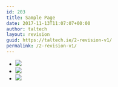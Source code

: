 ```yaml
---
id: 203
title: Sample Page
date: 2017-11-13T11:07:07+00:00
author: taltech
layout: revision
guid: https://taltech.ie/2-revision-v1/
permalink: /2-revision-v1/
---
```

<div class="fusion-fullwidth fullwidth-box nonhundred-percent-fullwidth non-hundred-percent-height-scrolling"  style='background-color: rgba(255,255,255,0);background-position: center center;background-repeat: no-repeat;padding-top:0px;padding-right:0px;padding-bottom:0px;padding-left:0px;'>
  <div class="fusion-builder-row fusion-row ">
    <div  class="fusion-layout-column fusion_builder_column fusion_builder_column_1_1  fusion-one-full fusion-column-first fusion-column-last slider_section 1_1"  style='margin-top:0px;margin-bottom:20px;'>
      <div class="fusion-column-wrapper" style="background-position:left top;background-repeat:no-repeat;-webkit-background-size:cover;-moz-background-size:cover;-o-background-size:cover;background-size:cover;"  data-bg-url="">
        <div class="fusion-builder-row fusion-builder-row-inner fusion-row ">
          <div  class="fusion-layout-column fusion_builder_column fusion_builder_column_2_3  fusion-two-third fusion-column-first 2_3"  style='margin-top: 0px;margin-bottom: 0px;width:66.66%;width:calc(66.66% - ( ( 4% ) * 0.6666 ) );margin-right:4%;'>
            <div class="fusion-column-wrapper" style="padding: 0 0 0 0;background-position:left top;background-repeat:no-repeat;-webkit-background-size:cover;-moz-background-size:cover;-o-background-size:cover;background-size:cover;"  data-bg-url="">
              <div class="fusion-slider-sc flexslider flexslider-hover-type-none slider_panel" style="max-width:100%;height:100%;">
                <ul class="slides">
                  <li class="image">
                    <span class="hover-type-none"><img role="presentation" src="https://taltech.ie//wp-content/uploads/2017/11/slide-a5-300x212.jpg" /></span>
                  </li>
                  <li class="image">
                    <span class="hover-type-none"><img role="presentation" src="https://taltech.ie//wp-content/uploads/2017/11/slide-a4-300x212.jpg" /></span>
                  </li>
                  <li class="image">
                    <span class="hover-type-none"><img role="presentation" src="https://taltech.ie//wp-content/uploads/2017/11/slide-a3-300x212.jpg" /></span>
                  </li>
                </ul>
              </div>
            </div>
          </div>
          
          <div  class="fusion-layout-column fusion_builder_column fusion_builder_column_1_3  fusion-one-third fusion-column-last 1_3"  style='margin-top: 0px;margin-bottom: 20px;width:33.33%;width:calc(33.33% - ( ( 4% ) * 0.3333 ) );'>
            <div class="fusion-column-wrapper" style="background-position:left top;background-repeat:no-repeat;-webkit-background-size:cover;-moz-background-size:cover;-o-background-size:cover;background-size:cover;"  data-bg-url="">
              <div class="custom">
                <ul class="top-service-box">
                  <li>
                    <h2>
                      CNC & Laser
                    </h2>
                    
                    <p>
                      Automated CNC Laser & Punch Press Machines.
                    </p>
                  </li>
                  
                  <li>
                    <h2>
                      Powder coating
                    </h2>
                    
                    <p>
                      Large Powder coating Line & Specialist Offline System.
                    </p>
                  </li>
                  
                  <li>
                    <h2>
                      Engineering Services
                    </h2>
                    
                    <p>
                      We work with all our clients sharing our knowledgebase.
                    </p>
                  </li>
                  
                  <li>
                    <h2>
                      Design Services
                    </h2>
                    
                    <p>
                      We offer comprehensive design services including AutoCAD & 3D design.
                    </p>
                  </li>
                </ul>
              </div>
            </div>
          </div>
        </div>
        
        <div class="fusion-clearfix">
        </div>
      </div>
    </div>
    
    <div  class="fusion-layout-column fusion_builder_column fusion_builder_column_1_1  fusion-one-full fusion-column-first fusion-column-last grid_panel 1_1"  style='margin-top:0px;margin-bottom:20px;'>
      <div class="fusion-column-wrapper" style="background-position:left top;background-repeat:no-repeat;-webkit-background-size:cover;-moz-background-size:cover;-o-background-size:cover;background-size:cover;"  data-bg-url="">
        <div class="fusion-builder-row fusion-builder-row-inner fusion-row ">
          <div  class="fusion-layout-column fusion_builder_column fusion_builder_column_1_3  fusion-one-third fusion-column-first shadow_panel welcome_panel 1_3"  style='margin-top: 0px;margin-bottom: 20px;width:33.33%;width:calc(33.33% - ( ( 4% ) * 0.3333 ) );margin-right:4%;'>
            <div class="fusion-column-wrapper" style="background-position:left top;background-repeat:no-repeat;-webkit-background-size:cover;-moz-background-size:cover;-o-background-size:cover;background-size:cover;"  data-bg-url="">
              <div itemprop="articleBody">
                <p style="text-align: justify;">
                  <img src="http://wordpresssites.dapldevelopment.com/taltech/wp-content/uploads/2017/11/taltech-about01.jpg" alt="" />
                </p>
                
                <h2>
                  WELCOME TO TALTECH ENGINEERING
                </h2>
                
                <p>
                  We are a engineering and manufacturing company specialising in the manufacture of steel products for industry, healthcare, government and business.
                </p>
              </div>
            </div>
          </div>
          
          <div  class="fusion-layout-column fusion_builder_column fusion_builder_column_2_3  fusion-two-third fusion-column-last shadow_panel our_products_panel 2_3"  style='margin-top: 0px;margin-bottom: 20px;width:66.66%;width:calc(66.66% - ( ( 4% ) * 0.6666 ) );'>
            <div class="fusion-column-wrapper" style="background-position:left top;background-repeat:no-repeat;-webkit-background-size:cover;-moz-background-size:cover;-o-background-size:cover;background-size:cover;"  data-bg-url="">
              <div class="fusion-title title fusion-title-size-two" style="margin-top:0px;margin-bottom:31px;">
                <h2 class="title-heading-left">
                  Our Products
                </h2>
                
                <div class="title-sep-container">
                  <div class="title-sep sep-double sep-solid" style="border-color:#ffffff;">
                  </div>
                </div>
              </div>
              
              <div id="owl-carousel-654375119" class="owl-carousel owl-carousel-product-carousal"  data-singleitem="false"  data-items="3"  data-pagination="false"  data-nav="true"  data-autoplay="true" >
                <div class="item">
                  <div>
                    <img title="Recycling Units" src="https://taltech.ie/wp-content/uploads/2017/11/product-img2.jpg" alt="Recycling Units" />
                    
                    <div class="owl-carousel-item-imgoverlay">
                      <div class="owl-carousel-item-imgtitle">
                        Recycling Units
                      </div>
                      
                      <div class="owl-carousel-item-imgcontent">
                        <p>
                          We manufacture a large range of Recycling Solutions under the Paragon Products Range
                        </p>
                      </div>
                    </div>
                  </div>
                </div>
                
                <div class="item">
                  <div>
                    <img title="Specialist Drawer" src="https://taltech.ie/wp-content/uploads/2017/11/engineering-products4.jpg" alt="Specialist Drawer" />
                    
                    <div class="owl-carousel-item-imgoverlay">
                      <div class="owl-carousel-item-imgtitle">
                        Specialist Drawer
                      </div>
                      
                      <div class="owl-carousel-item-imgcontent">
                        <p>
                          Bespoke metal drawer system, large range available, engineered to specifications
                        </p>
                      </div>
                    </div>
                  </div>
                </div>
                
                <div class="item">
                  <div>
                    <img title="Lighting Products" src="https://taltech.ie/wp-content/uploads/2017/11/engineering-products1.jpg" alt="Lighting Products" />
                    
                    <div class="owl-carousel-item-imgoverlay">
                      <div class="owl-carousel-item-imgtitle">
                        Lighting Products
                      </div>
                      
                      <div class="owl-carousel-item-imgcontent">
                        <p>
                          We manufacture a wide range of lighting products for the emergency lighting industry
                        </p>
                      </div>
                    </div>
                  </div>
                </div>
                
                <div class="item">
                  <div>
                    <img title="Litter Bins" src="https://taltech.ie/wp-content/uploads/2017/11/product-img1.jpg" alt="Litter Bins" />
                    
                    <div class="owl-carousel-item-imgoverlay">
                      <div class="owl-carousel-item-imgtitle">
                        Litter Bins
                      </div>
                      
                      <div class="owl-carousel-item-imgcontent">
                        <p>
                          Extensive range of Litter Bins available designed and manufactured by Taltech
                        </p>
                      </div>
                    </div>
                  </div>
                </div>
                
                <div class="item">
                  <div>
                    <img title="Specialised Design" src="https://taltech.ie/wp-content/uploads/2017/11/engineering-products9.jpg" alt="Specialised Design" />
                    
                    <div class="owl-carousel-item-imgoverlay">
                      <div class="owl-carousel-item-imgtitle">
                        Specialised Design
                      </div>
                      
                      <div class="owl-carousel-item-imgcontent">
                        <p>
                          Taltech offer an extensive design service for bespoke manufactured product solutions
                        </p>
                      </div>
                    </div>
                  </div>
                </div>
                
                <div class="item">
                  <div>
                    <img title="Control Boxes" src="https://taltech.ie/wp-content/uploads/2017/11/engineering-products2.jpg" alt="Control Boxes" />
                    
                    <div class="owl-carousel-item-imgoverlay">
                      <div class="owl-carousel-item-imgtitle">
                        Control Boxes
                      </div>
                      
                      <div class="owl-carousel-item-imgcontent">
                        <p>
                          We manufacture a wide range of control boxes & control housings for the security industry
                        </p>
                      </div>
                    </div>
                  </div>
                </div>
              </div>
            </div>
          </div>
        </div>
        
        <div class="fusion-clearfix">
        </div>
      </div>
    </div>
    
    <div  class="fusion-layout-column fusion_builder_column fusion_builder_column_1_1  fusion-one-full fusion-column-first fusion-column-last grid_panel 1_1"  style='margin-top:0px;margin-bottom:20px;width:100%'>
      <div class="fusion-column-wrapper" style="background-position:left top;background-repeat:no-repeat;-webkit-background-size:cover;-moz-background-size:cover;-o-background-size:cover;background-size:cover;"  data-bg-url="">
        <div class="fusion-builder-row fusion-builder-row-inner fusion-row ">
          <div  class="fusion-layout-column fusion_builder_column fusion_builder_column_3_4  fusion-three-fourth fusion-column-first shadow_panel tab_panel 3_4"  style='margin-top: 0px;margin-bottom: 20px;width:74%; margin-right:4%;'>
            <div class="fusion-column-wrapper" style="background-position:left top;background-repeat:no-repeat;-webkit-background-size:cover;-moz-background-size:cover;-o-background-size:cover;background-size:cover;"  data-bg-url="">
              <div class="fusion-tabs fusion-tabs-30 classic horizontal-tabs icon-position-left">
                <div class="nav">
                  <ul class="nav-tabs nav-justified">
                    <li class="active">
                      <a class="tab-link" data-toggle="tab" id="fusion-tab-companyprofile" href="#tab-47a6a4baef798a5f4ca">
                      
                      <h4 class="fusion-tab-heading">
                        Company Profile
                      </h4></a>
                    </li>
                    
                    <li>
                      <a class="tab-link" data-toggle="tab" id="fusion-tab-quality" href="#tab-e3edc93322068ec7638">
                      
                      <h4 class="fusion-tab-heading">
                        Quality
                      </h4></a>
                    </li>
                    
                    <li>
                      <a class="tab-link" data-toggle="tab" id="fusion-tab-experience" href="#tab-3f3fc299a4817bc330d">
                      
                      <h4 class="fusion-tab-heading">
                        Experience
                      </h4></a>
                    </li>
                  </ul>
                </div>
                
                <div class="tab-content">
                  <div class="nav fusion-mobile-tab-nav">
                    <ul class="nav-tabs nav-justified">
                      <li class="active">
                        <a class="tab-link" data-toggle="tab" id="mobile-fusion-tab-companyprofile" href="#tab-47a6a4baef798a5f4ca">
                        
                        <h4 class="fusion-tab-heading">
                          Company Profile
                        </h4></a>
                      </li>
                    </ul>
                  </div>
                  
                  <div class="tab-pane fade in active" id="tab-47a6a4baef798a5f4ca">
                    <div class="ju-tabs-subcontent">
                      <p>
                        <img style="float: left;" src="https://taltech.ie//wp-content/uploads/2017/11/01-300x240.jpg" alt="" />
                      </p>
                      
                      <h3>
                        TALTECH ENGINEERING HOLDINGS LTD.
                      </h3>
                      
                      <p>
                        <strong>Engineering & Manufacturer of Steel & Sheet Steel Products.</strong>
                      </p>
                      
                      <p>
                        Taltech Engineering Holdings is an Engineering and manufacturing company established in 1984. Since it&#8217;s foundation, the company has established a reputation for high quality manufacturing to exacting specifications and at competitive prices. We pursue an active policy on cost avoidance and environmentally friendly production methods and products.
                      </p>
                      
                      <p>
                        Taltech also manufactures a range of hygiene related products under the name Paragon Products, we first began manufacturing this range in the early nineties. Since then the company has designed and developed a complete range of Guaranteed Irish recycling, street furniture, healthcare, office and hygiene product and we continue to design new and improve existing.
                      </p>
                    </div>
                  </div>
                  
                  <div class="nav fusion-mobile-tab-nav">
                    <ul class="nav-tabs nav-justified">
                      <li>
                        <a class="tab-link" data-toggle="tab" id="mobile-fusion-tab-quality" href="#tab-e3edc93322068ec7638">
                        
                        <h4 class="fusion-tab-heading">
                          Quality
                        </h4></a>
                      </li>
                    </ul>
                  </div>
                  
                  <div class="tab-pane fade" id="tab-e3edc93322068ec7638">
                    <div class="ju-tabs-subcontent">
                      <p>
                        <img style="float: left;" src="https://taltech.ie//wp-content/uploads/2017/11/02.jpg" alt="" />
                      </p>
                      
                      <h3>
                        QUALITY
                      </h3>
                      
                      <p>
                        We have a dedicated Research & Development department, which monitors all areas of quality in relation to our current products and introduction of new products.
                      </p>
                      
                      <p>
                        Over the past 20 years we have gained vast experience and knowledge within the engineering industry, our R & D Department utilities this understanding with the latest design software and equipment to ensure that customers need are met.
                      </p>
                    </div>
                  </div>
                  
                  <div class="nav fusion-mobile-tab-nav">
                    <ul class="nav-tabs nav-justified">
                      <li>
                        <a class="tab-link" data-toggle="tab" id="mobile-fusion-tab-experience" href="#tab-3f3fc299a4817bc330d">
                        
                        <h4 class="fusion-tab-heading">
                          Experience
                        </h4></a>
                      </li>
                    </ul>
                  </div>
                  
                  <div class="tab-pane fade" id="tab-3f3fc299a4817bc330d">
                    <div class="ju-tabs-subcontent">
                      <p>
                        <img style="float: left;" src="https://taltech.ie//wp-content/uploads/2017/11/03.png" alt="" />
                      </p>
                      
                      <h3>
                        EXPERIENCE
                      </h3>
                      
                      <p>
                        We have over 30 years experience in manufacturing of steel products for various industries.
                      </p>
                      
                      <p>
                        Over the past 30 years we have gained vast experience and knowledge within the engineering industry, we utilise this knowledge everyday to help our customers improve on existing products or create new products.
                      </p>
                    </div>
                  </div>
                </div>
              </div>
            </div>
          </div>
          
          <div  class="fusion-layout-column fusion_builder_column fusion_builder_column_1_4  fusion-one-fourth fusion-column-last shadow_panel why_panel 1_4"  style='margin-top: 0px;margin-bottom: 20px;width:22%'>
            <div class="fusion-column-wrapper" style="background-position:left top;background-repeat:no-repeat;-webkit-background-size:cover;-moz-background-size:cover;-o-background-size:cover;background-size:cover;"  data-bg-url="">
              <div class="fusion-title title fusion-title-size-two" style="margin-top:0px;margin-bottom:31px;">
                <h2 class="title-heading-left">
                  Why Taltech
                </h2>
                
                <div class="title-sep-container">
                  <div class="title-sep sep-double sep-solid" style="border-color:rgba(224,222,222,0);">
                  </div>
                </div>
              </div>
              
              <div class="accordian fusion-accordian">
                <div class="panel-group" id="accordion-76-32">
                  <div class="fusion-panel panel-default">
                    <div class="panel-heading">
                      <h4 class="panel-title toggle">
                        <a class="active" data-toggle="collapse" data-parent="#accordion-76-32" data-target="#0889db624fa36a6f0" href="#0889db624fa36a6f0">
                        
                        <div class="fusion-toggle-icon-wrapper">
                          <i class="fa-fusion-box"></i>
                        </div>
                        
                        <div class="fusion-toggle-heading">
                          Manufacturing Excellence
                        </div></a>
                      </h4>
                    </div>
                    
                    <div id="0889db624fa36a6f0" class="panel-collapse collapse in">
                      <div class="panel-body toggle-content">
                        Taltech have over 30 Years experience in providing top quality products and excellence in manufacturing, our Quality system is certified to ISO 9001:2008 and we adopt World Class manufacturing standards
                      </div>
                    </div>
                  </div>
                  
                  <div class="fusion-panel panel-default">
                    <div class="panel-heading">
                      <h4 class="panel-title toggle">
                        <a data-toggle="collapse" data-parent="#accordion-76-32" data-target="#202961c5422be4283" href="#202961c5422be4283">
                        
                        <div class="fusion-toggle-icon-wrapper">
                          <i class="fa-fusion-box"></i>
                        </div>
                        
                        <div class="fusion-toggle-heading">
                          Engineering Solutions
                        </div></a>
                      </h4>
                    </div>
                    
                    <div id="202961c5422be4283" class="panel-collapse collapse ">
                      <div class="panel-body toggle-content">
                        Our dedicated and experienced team are always on hand to help our customers achieve the most from their projects, Taltech offer a wide range of engineering solutions, contact us today & talk us through your requirements
                      </div>
                    </div>
                  </div>
                  
                  <div class="fusion-panel panel-default">
                    <div class="panel-heading">
                      <h4 class="panel-title toggle">
                        <a data-toggle="collapse" data-parent="#accordion-76-32" data-target="#5c1819c808f578b3b" href="#5c1819c808f578b3b">
                        
                        <div class="fusion-toggle-icon-wrapper">
                          <i class="fa-fusion-box"></i>
                        </div>
                        
                        <div class="fusion-toggle-heading">
                          Innovative Products
                        </div></a>
                      </h4>
                    </div>
                    
                    <div id="5c1819c808f578b3b" class="panel-collapse collapse ">
                      <div class="panel-body toggle-content">
                        For over 30 Years we have been designing and manufacturing innovative products and solutions for the Irish & international markets.</p> 
                        
                        <p>
                          Our Design Team have the experience that counts when designing new products or improving existing products for our clients.</div></div></div></div></div> </div> </div></div>
                          
                          <div class="fusion-clearfix">
                          </div></div> </div>
                          
                          <div  class="fusion-layout-column fusion_builder_column fusion_builder_column_1_1  fusion-one-full fusion-column-first fusion-column-last grid_panel 1_1"  style='margin-top:0px;margin-bottom:20px;width:100%'>
                            <div class="fusion-column-wrapper" style="background-position:left top;background-repeat:no-repeat;-webkit-background-size:cover;-moz-background-size:cover;-o-background-size:cover;background-size:cover;"  data-bg-url="">
                              <div class="fusion-builder-row fusion-builder-row-inner fusion-row ">
                                <div  class="fusion-layout-column fusion_builder_column fusion_builder_column_3_4  fusion-three-fourth fusion-column-first shadow_panel news_panel 3_4"  style='margin-top: 0px;margin-bottom: 20px;width:74%; margin-right:4%;'>
                                  <div class="fusion-column-wrapper" style="background-position:left top;background-repeat:no-repeat;-webkit-background-size:cover;-moz-background-size:cover;-o-background-size:cover;background-size:cover;"  data-bg-url="">
                                    <div class="fusion-title title fusion-title-size-two" style="margin-top:0px;margin-bottom:31px;">
                                      <h2 class="title-heading-left">
                                        Latest News & Events
                                      </h2>
                                      
                                      <div class="title-sep-container">
                                        <div class="title-sep sep-double sep-solid" style="border-color:rgba(224,222,222,0);">
                                        </div>
                                      </div>
                                    </div>
                                  </div>
                                </div>
                                
                                <div  class="fusion-layout-column fusion_builder_column fusion_builder_column_1_4  fusion-one-fourth fusion-column-last shadow_panel client_panel 1_4"  style='margin-top: 0px;margin-bottom: 20px;width:22%'>
                                  <div class="fusion-column-wrapper" style="background-position:left top;background-repeat:no-repeat;-webkit-background-size:cover;-moz-background-size:cover;-o-background-size:cover;background-size:cover;"  data-bg-url="">
                                    <div class="fusion-title title fusion-title-size-two" style="margin-top:0px;margin-bottom:31px;">
                                      <h2 class="title-heading-left">
                                        Our Client Say
                                      </h2>
                                      
                                      <div class="title-sep-container">
                                        <div class="title-sep sep-double sep-solid" style="border-color:rgba(224,222,222,0);">
                                        </div>
                                      </div>
                                    </div>
                                    
                                    <div class="wondercarousellightbox_options" data-skinsfoldername=""  data-jsfolder="https://taltech.ie/wp-content/plugins/wonderplugin-carousel/engine/" style="display:none;">
                                    </div>
                                    
                                    <div class="wonderplugincarousel-container" id="wonderplugincarousel-container-2">
                                      <div class="wonderplugincarousel" id="wonderplugincarousel-2" data-carouselid="2" data-width="240" data-height="180" data-skin="list" data-showimgtitle="false" data-sameheight="false" data-sameheightresponsive="false" data-fullwidth="false" data-centerimage="true" data-fitimage="false" data-fitcenterimage="false" data-fixaspectratio="true" data-autoplay="true" data-random="false" data-circular="true" data-pauseonmouseover="true" data-continuous="false" data-responsive="true" data-showhoveroverlay="true" data-showhoveroverlayalways="false" data-hidehoveroverlayontouch="false" data-lightboxresponsive="true" data-lightboxshownavigation="false" data-lightboxnogroup="false" data-lightboxshowtitle="true" data-lightboxshowdescription="false" data-lightboxaddsocialmedia="false" data-usescreenquery="false" data-donotinit="false" data-addinitscript="false" data-doshortcodeontext="false" data-lightboxshowsocial="false" data-lightboxshowfacebook="true" data-lightboxshowtwitter="true" data-lightboxshowpinterest="true" data-lightboxsocialrotateeffect="true" data-donotcircularforless="false" data-hidecontainerbeforeloaded="false" data-hidecontaineroninit="true" data-lightboximagekeepratio="true" data-showplayvideo="true" data-triggerresize="false" data-lightboxfullscreenmode="false" data-lightboxcloseonoverlay="true" data-lightboxvideohidecontrols="false" data-lightboxautoslide="false" data-lightboxshowtimer="true" data-lightboxshowplaybutton="true" data-lightboxalwaysshownavarrows="false" data-lightboxshowtitleprefix="true" data-spacing="8" data-rownumber="1" data-visibleitems="1" data-arrowstyle="always" data-arrowimage="https://taltech.ie/wp-content/uploads/2017/11/icon1.jpg" data-arrowwidth="14" data-arrowheight="14" data-navstyle="bullets" data-navimage="bullet-12-12-1.png" data-navwidth="12" data-navheight="12" data-navspacing="4" data-hoveroverlayimage="hoveroverlay-64-64-5.png" data-lightboxthumbwidth="90" data-lightboxthumbheight="60" data-lightboxthumbtopmargin="12" data-lightboxthumbbottommargin="4" data-lightboxbarheight="64" data-lightboxtitlebottomcss="{color:#333; font-size:14px; font-family:Armata,sans-serif,Arial; overflow:hidden; text-align:left;}" data-lightboxdescriptionbottomcss="{color:#333; font-size:12px; font-family:Arial,Helvetica,sans-serif; overflow:hidden; text-align:left; margin:4px 0px 0px; padding: 0px;}" data-continuousduration="2500" data-autoplaydir="left" data-scrollmode="page" data-interval="3000" data-transitionduration="1000" data-lightboxtitlestyle="bottom" data-lightboximagepercentage="75" data-lightboxdefaultvideovolume="1" data-lightboxoverlaybgcolor="#000" data-lightboxoverlayopacity="0.9" data-lightboxbgcolor="#fff" data-lightboxtitleprefix="%NUM / %TOTAL" data-lightboxtitleinsidecss="color:#fff; font-size:16px; font-family:Arial,Helvetica,sans-serif; overflow:hidden; text-align:left;" data-lightboxdescriptioninsidecss="color:#fff; font-size:12px; font-family:Arial,Helvetica,sans-serif; overflow:hidden; text-align:left; margin:4px 0px 0px; padding: 0px;" data-playvideoimage="playvideo-64-64-0.png" data-playvideoimagepos="center" data-imgtitle="title" data-circularlimit="3" data-lightboxsocialposition="position:absolute;top:100%;right:0;" data-lightboxsocialpositionsmallscreen="position:absolute;top:100%;right:0;left:0;" data-lightboxsocialdirection="horizontal" data-lightboxsocialbuttonsize="32" data-lightboxsocialbuttonfontsize="18" data-sameheightmediumscreen="769" data-sameheightmediumheight="200" data-sameheightsmallscreen="415" data-sameheightsmallheight="150" data-triggerresizedelay="100" data-lightboxslideinterval="5000" data-lightboxtimerposition="bottom" data-lightboxtimercolor="#dc572e" data-lightboxtimeropacity="1" data-lightboxbordersize="8" data-lightboxborderradius="0" data-screenquery='{ "mobile": { "screenwidth": 480, "visibleitems": 1 } }' data-jsfolder="https://taltech.ie/wp-content/plugins/wonderplugin-carousel/engine/" style="display:none;position:relative;margin:0 auto;width:100%;max-width:240px;" >
                                        <div class="amazingcarousel-list-container" style="overflow:hidden;">
                                          <ul class="amazingcarousel-list">
                                          </ul>
                                          
                                          <div class="amazingcarousel-prev">
                                          </div>
                                          
                                          <div class="amazingcarousel-next">
                                          </div>
                                        </div>
                                        
                                        <div class="amazingcarousel-nav">
                                        </div>
                                        
                                        <div class="wonderplugin-engine">
                                          <a href="http://www.wonderplugin.com/wordpress-carousel/" title="Responsive WordPress Carousel Plugin">Responsive WordPress Carousel Plugin</a>
                                        </div>
                                      </div>
                                    </div>
                                  </div>
                                </div>
                              </div>
                              
                              <div class="fusion-clearfix">
                              </div>
                            </div>
                          </div>
                          
                          <div  class="fusion-layout-column fusion_builder_column fusion_builder_column_1_1  fusion-one-full fusion-column-first fusion-column-last grid_panel 1_1"  style='margin-top:0px;margin-bottom:20px;width:100%'>
                            <div class="fusion-column-wrapper" style="background-position:left top;background-repeat:no-repeat;-webkit-background-size:cover;-moz-background-size:cover;-o-background-size:cover;background-size:cover;"  data-bg-url="">
                              <div class="fusion-builder-row fusion-builder-row-inner fusion-row ">
                                <div  class="fusion-layout-column fusion_builder_column fusion_builder_column_1_1  fusion-one-full fusion-column-first fusion-column-last shadow_panel our_clients_panel 1_1"  style='margin-top: 0px;margin-bottom: 20px;'>
                                  <div class="fusion-column-wrapper" style="background-position:left top;background-repeat:no-repeat;-webkit-background-size:cover;-moz-background-size:cover;-o-background-size:cover;background-size:cover;"  data-bg-url="">
                                    <div class="fusion-title title fusion-title-size-two" style="margin-top:0px;margin-bottom:31px;">
                                      <h2 class="title-heading-left">
                                        Our Clients
                                      </h2>
                                      
                                      <div class="title-sep-container">
                                        <div class="title-sep sep-single sep-solid" style="border-color:rgba(222,224,225,0);">
                                        </div>
                                      </div>
                                    </div>
                                    
                                    <div class="wondercarousellightbox_options" data-skinsfoldername=""  data-jsfolder="https://taltech.ie/wp-content/plugins/wonderplugin-carousel/engine/" style="display:none;">
                                    </div>
                                    
                                    <div class="wonderplugincarousel-container" id="wonderplugincarousel-container-3">
                                      <div class="wonderplugincarousel" id="wonderplugincarousel-3" data-carouselid="3" data-width="1200" data-height="360" data-skin="textimageslider" data-showimgtitle="false" data-sameheight="false" data-sameheightresponsive="false" data-fullwidth="false" data-centerimage="true" data-fitimage="false" data-fitcenterimage="false" data-fixaspectratio="false" data-autoplay="true" data-random="false" data-circular="true" data-pauseonmouseover="true" data-continuous="false" data-responsive="true" data-showhoveroverlay="false" data-showhoveroverlayalways="false" data-hidehoveroverlayontouch="false" data-lightboxresponsive="true" data-lightboxshownavigation="false" data-lightboxnogroup="false" data-lightboxshowtitle="true" data-lightboxshowdescription="false" data-lightboxaddsocialmedia="false" data-usescreenquery="false" data-donotinit="false" data-addinitscript="false" data-doshortcodeontext="false" data-lightboxshowsocial="false" data-lightboxshowfacebook="true" data-lightboxshowtwitter="true" data-lightboxshowpinterest="true" data-lightboxsocialrotateeffect="true" data-donotcircularforless="false" data-hidecontainerbeforeloaded="false" data-hidecontaineroninit="true" data-lightboximagekeepratio="true" data-showplayvideo="true" data-triggerresize="false" data-lightboxfullscreenmode="false" data-lightboxcloseonoverlay="true" data-lightboxvideohidecontrols="false" data-lightboxautoslide="false" data-lightboxshowtimer="true" data-lightboxshowplaybutton="true" data-lightboxalwaysshownavarrows="false" data-lightboxshowtitleprefix="true" data-spacing="4" data-rownumber="1" data-visibleitems="1" data-arrowstyle="none" data-arrowimage="arrows-48-48-4.png" data-arrowwidth="48" data-arrowheight="48" data-navstyle="none" data-navimage="bullet-16-16-0.png" data-navwidth="16" data-navheight="16" data-navspacing="4" data-hoveroverlayimage="hoveroverlay-64-64-9.png" data-lightboxthumbwidth="90" data-lightboxthumbheight="60" data-lightboxthumbtopmargin="12" data-lightboxthumbbottommargin="4" data-lightboxbarheight="64" data-lightboxtitlebottomcss="{color:#333; font-size:14px; font-family:Armata,sans-serif,Arial; overflow:hidden; text-align:left;}" data-lightboxdescriptionbottomcss="{color:#333; font-size:12px; font-family:Arial,Helvetica,sans-serif; overflow:hidden; text-align:left; margin:4px 0px 0px; padding: 0px;}" data-continuousduration="2500" data-autoplaydir="left" data-scrollmode="page" data-interval="3000" data-transitionduration="1000" data-lightboxtitlestyle="bottom" data-lightboximagepercentage="75" data-lightboxdefaultvideovolume="1" data-lightboxoverlaybgcolor="#000" data-lightboxoverlayopacity="0.9" data-lightboxbgcolor="#fff" data-lightboxtitleprefix="%NUM / %TOTAL" data-lightboxtitleinsidecss="color:#fff; font-size:16px; font-family:Arial,Helvetica,sans-serif; overflow:hidden; text-align:left;" data-lightboxdescriptioninsidecss="color:#fff; font-size:12px; font-family:Arial,Helvetica,sans-serif; overflow:hidden; text-align:left; margin:4px 0px 0px; padding: 0px;" data-playvideoimage="playvideo-64-64-0.png" data-playvideoimagepos="center" data-imgtitle="title" data-circularlimit="3" data-lightboxsocialposition="position:absolute;top:100%;right:0;" data-lightboxsocialpositionsmallscreen="position:absolute;top:100%;right:0;left:0;" data-lightboxsocialdirection="horizontal" data-lightboxsocialbuttonsize="32" data-lightboxsocialbuttonfontsize="18" data-sameheightmediumscreen="769" data-sameheightmediumheight="200" data-sameheightsmallscreen="415" data-sameheightsmallheight="150" data-triggerresizedelay="100" data-lightboxslideinterval="5000" data-lightboxtimerposition="bottom" data-lightboxtimercolor="#dc572e" data-lightboxtimeropacity="1" data-lightboxbordersize="8" data-lightboxborderradius="0" data-screenquery='{ "tablet": { "screenwidth": 800, "visibleitems": 1 }, "mobile": { "screenwidth": 480, "visibleitems": 1 } }' data-jsfolder="https://taltech.ie/wp-content/plugins/wonderplugin-carousel/engine/" style="display:none;position:relative;margin:0 auto;width:100%;max-width:1200px;" >
                                        <div class="amazingcarousel-list-container" style="overflow:hidden;">
                                          <ul class="amazingcarousel-list">
                                            <li class="amazingcarousel-item">
                                              <div class="amazingcarousel-item-container">
                                                <div class="amazingcarousel-image">
                                                  <a href="https://taltech.ie/wp-content/uploads/2017/11/logos1.jpg" title="logos1" data-thumbnail="https://taltech.ie/wp-content/uploads/2017/11/logos1.jpg" class="wondercarousellightbox wondercarousellightbox-3" data-group="wondercarousellightbox-3"><img src="https://taltech.ie/wp-content/uploads/2017/11/logos1.jpg" alt="logos1" data-description="" /></a>
                                                </div>
                                              </div>
                                            </li>
                                            
                                            <li class="amazingcarousel-item">
                                              <div class="amazingcarousel-item-container">
                                                <div class="amazingcarousel-image">
                                                  <a href="https://taltech.ie/wp-content/uploads/2017/11/logos3.jpg" title="logos3" data-thumbnail="https://taltech.ie/wp-content/uploads/2017/11/logos3.jpg" class="wondercarousellightbox wondercarousellightbox-3" data-group="wondercarousellightbox-3"><img src="https://taltech.ie/wp-content/uploads/2017/11/logos3.jpg" alt="logos3" data-description="" /></a>
                                                </div>
                                              </div>
                                            </li>
                                          </ul>
                                          
                                          <div class="amazingcarousel-prev">
                                          </div>
                                          
                                          <div class="amazingcarousel-next">
                                          </div>
                                        </div>
                                        
                                        <div class="amazingcarousel-nav">
                                        </div>
                                        
                                        <div class="wonderplugin-engine">
                                          <a href="http://www.wonderplugin.com/wordpress-carousel/" title="Responsive WordPress Carousel Plugin">Responsive WordPress Carousel Plugin</a>
                                        </div>
                                      </div>
                                    </div>
                                  </div>
                                </div>
                              </div>
                              
                              <div class="fusion-clearfix">
                              </div>
                            </div>
                          </div></div></div>